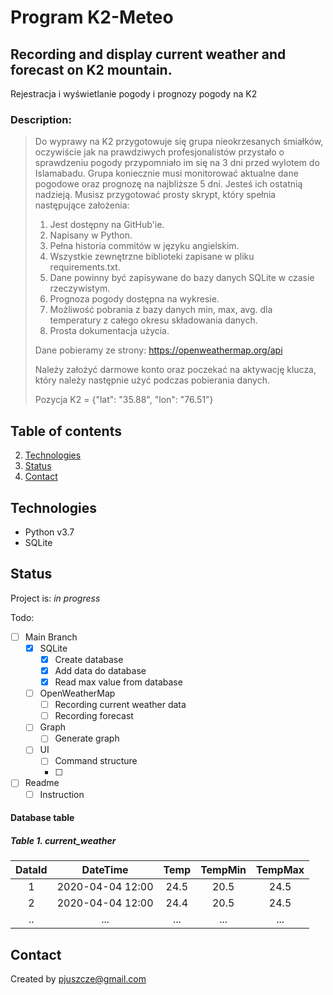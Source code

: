 # Program K2-Meteo

## Recording and display current weather and forecast on K2 mountain. 
Rejestracja i wyświetlanie pogody i prognozy pogody na K2

### Description:
>Do wyprawy na K2 przygotowuje się grupa nieokrzesanych śmiałków, oczywiście jak na prawdziwych profesjonalistów przystało o sprawdzeniu pogody przypomniało im się na 3 dni przed wylotem do Islamabadu.
>Grupa koniecznie musi monitorować aktualne dane pogodowe oraz prognozę na najbliższe 5 dni.
>Jesteś ich ostatnią nadzieją. Musisz przygotować prosty skrypt, który spełnia następujące założenia:
>
>1. Jest dostępny na GitHub'ie.
>2. Napisany w Python.
>4. Pełna historia commitów w języku angielskim.
>5. Wszystkie zewnętrzne biblioteki zapisane w pliku requirements.txt.
>6. Dane powinny być zapisywane do bazy danych SQLite w czasie rzeczywistym.
>7. Prognoza pogody dostępna na wykresie.
>8. Możliwość pobrania z bazy danych min, max, avg. dla temperatury z całego okresu składowania danych.
>9. Prosta dokumentacja użycia.
>
>Dane pobieramy ze strony:
>https://openweathermap.org/api
>
>Należy założyć darmowe konto oraz poczekać na aktywację klucza, który należy następnie użyć podczas pobierania danych.
>
>Pozycja K2 = {"lat": "35.88", "lon": "76.51"}
>
## Table of contents

2. [Technologies](#technologies)
4. [Status](#status)
5. [Contact](#contact)

## Technologies

- Python v3.7
- SQLite

## Status
Project is: _in progress_

Todo:
 - [ ] Main Branch
    - [x] SQLite
        - [x] Create database
        - [x] Add data do database
        - [x] Read max value from database
    - [ ] OpenWeatherMap
        - [ ] Recording current weather data   
        - [ ] Recording forecast 
    - [ ] Graph
        - [ ] Generate graph
    - [ ] UI 
        - [ ] Command structure
        - [ ] 
 - [ ] Readme
    - [ ] Instruction
   
#### Database table

##### Table 1. current_weather

| DataId | DateTime         | Temp | TempMin | TempMax |
| :---:  |:---:             |:---: |:---:    |:---:    |
| 1      | 2020-04-04 12:00 | 24.5 |  20.5   | 24.5    |
| 2      | 2020-04-04 12:00 | 24.4 |  20.5   | 24.5    |
| ..     | ...              | ...  |  ...    | ...     |
   
 
## Contact
Created by [pjuszcze@gmail.com](mailto:pjuszcze@gmail.com)